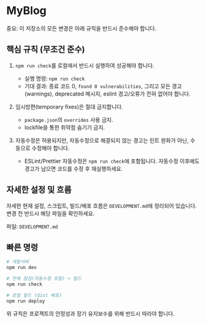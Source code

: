 # MyBlog

중요: 이 저장소의 모든 변경은 아래 규칙을 반드시 준수해야 합니다.

## 핵심 규칙 (무조건 준수)

1. `npm run check`를 로컬에서 반드시 실행하여 성공해야 합니다.
   - 실행 명령: `npm run check`
   - 기대 결과: 종료 코드 0, `found 0 vulnerabilities`, 그리고 모든 경고(warnings), deprecated 메시지, eslint 경고/오류가 전혀 없어야 합니다.

2. 임시방편(temporary fixes)은 절대 금지합니다.
   - `package.json`의 `overrides` 사용 금지.
   - lockfile을 통한 취약점 숨기기 금지.

3. 자동수정은 허용되지만, 자동수정으로 해결되지 않는 경고는 린트 완화가 아닌, 수동으로 수정해야 합니다.
   - ESLint/Prettier 자동수정은 `npm run check`에 포함됩니다. 자동수정 이후에도 경고가 남으면 코드를 수정 후 재실행하세요.

## 자세한 설정 및 흐름
자세한 현재 설정, 스크립트, 빌드/배포 흐름은 `DEVELOPMENT.md`에 정리되어 있습니다. 변경 전 반드시 해당 파일을 확인하세요.

파일: `DEVELOPMENT.md`

## 빠른 명령

```bash
# 개발서버
npm run dev

# 전체 점검(자동수정 포함) + 빌드
npm run check

# 로컬 빌드 (dist 배포)
npm run deploy
```
위 규칙은 프로젝트의 안정성과 장기 유지보수를 위해 반드시 따라야 합니다.
